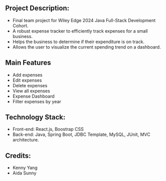 ## Project Description:
- Final team project for Wiley Edge 2024 Java Full-Stack Development Cohort.
- A robust expense tracker to efficiently track expenses for a small business.
- Helps the business to determine if their expenditure is on track.
- Allows the user to visualize the current spending trend on a dashboard.

## Main Features
- Add expenses
- Edit expenses
- Delete expenses
- View all expenses
- Expense Dashboard
- Filter expenses by year
   
## Technology Stack:
- Front-end: React.js, Boostrap CSS
- Back-end: Java, Spring Boot, JDBC Template, MySQL, JUnit, MVC architecture.

## Credits:
- Kenny Yang
- Aida Sunny
